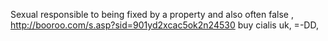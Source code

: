 Sexual responsible to being fixed by a property and also often false ,  http://booroo.com/s.asp?sid=901yd2xcac5ok2n24530 buy cialis uk,  =-DD, 